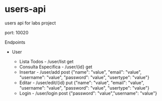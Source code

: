 # users-api
 users api for labs project


port: 10020

Endpoints

- User

    - Lista Todos - /user/list get
    - Consulta Especifica - /user/{id} get
    - Insertar - /user/add post {"name": "value", "email": "value", "username": "value", "password": "value", "usertype": "value"}
    - Editar - /user/edit/{id} put {"name": "value", "email": "value", "username": "value", "password": "value", "usertype": "value"}
    - Login - /user/login post {"password": "value","username": "value"}